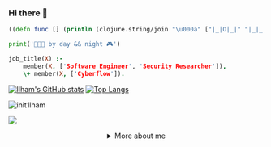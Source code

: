 ### Hi there 👋
<!--
### Welcome to my GitHub

- 🔭 I’m currently working on Web-Fuzzer
- 🌱 I’m currently focused on low-level languages
- 📫 How to reach me: init1lham@gmail.com
-->
```clojure
((defn func [] (println (clojure.string/join "\u000a" ["|_|O|_|" "|_|_|O|" "|O|O|O|"]))))
```

```python
print('👨🏻‍💻 by day && night 🎮')
```

```prolog
job_title(X) :-
    member(X, ['Software Engineer', 'Security Researcher']),
    \+ member(X, ['Cyberflow']).
```

[![Ilham's GitHub stats](https://github-readme-stats.anuraghazra1.vercel.app/api?username=init1lham&count_private=true&include_all_commits=true&hide=contribs&show_icons=true&theme=radical)](https://github.com/init1lham)
[![Top Langs](https://github-readme-stats.vercel.app/api/top-langs/?username=init1lham&exclude_repo=init1lham.github.io,free-for-dev&layout=compact&langs_count=8&theme=radical)](https://github.com/init1lham)
<p><img align="center" src="https://github-readme-streak-stats.herokuapp.com/?user=init1lham&theme=radical" alt="init1lham" /></p> 

![](https://komarev.com/ghpvc/?username=init1lham&color=yellow)

<details align="center">
  <summary>More about me</summary>
  
It was a joke, there is no more info here  `¯\_(ツ)_/¯`

If you want to know more about me just send me a mail to ramizna@code.edu.az and I would gladly answer your questions or try to help you out with whatever you need! 

<sub>In fact, if you think about it, this above was actually more information about me :)<sub> 

</details>
